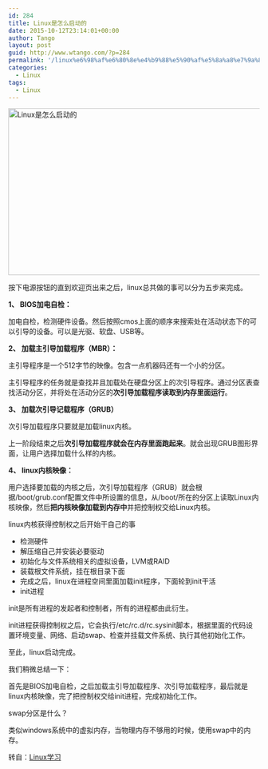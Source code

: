 ```yaml
---
id: 284
title: Linux是怎么启动的
date: 2015-10-12T23:14:01+00:00
author: Tango
layout: post
guid: http://www.wtango.com/?p=284
permalink: '/linux%e6%98%af%e6%80%8e%e4%b9%88%e5%90%af%e5%8a%a8%e7%9a%84/'
categories:
  - Linux
tags:
  - Linux
---
```

[<img class="aligncenter size-full wp-image-285" src="http://www.wtango.com/wp-content/uploads/2015/10/Linux是怎么启动的.jpeg" alt="Linux是怎么启动的" width="640" height="334" srcset="http://www.wtango.com/wp-content/uploads/2015/10/Linux是怎么启动的.jpeg 640w, http://www.wtango.com/wp-content/uploads/2015/10/Linux是怎么启动的-300x157.jpeg 300w" sizes="(max-width: 640px) 100vw, 640px" />](http://www.wtango.com/wp-content/uploads/2015/10/Linux是怎么启动的.jpeg)

按下电源按钮的直到欢迎页出来之后，linux总共做的事可以分为五步来完成。

<!--more-->

**1、 BIOS加电自检：**

加电自检，检测硬件设备。然后按照cmos上面的顺序来搜索处在活动状态下的可以引导的设备。可以是光驱、软盘、USB等。

**2、 加载主引导加载程序（MBR）：**

主引导程序是一个512字节的映像。包含一点机器码还有一个小的分区。

主引导程序的任务就是查找并且加载处在硬盘分区上的次引导程序。通过分区表查找活动分区，并将处在活动分区的**次引导加载程序读取到内存里面运行**。

**3、 加载次引导记载程序（GRUB）**

次引导加载程序只要就是加载linux内核。

上一阶段结束之后**次引导加载程序就会在内存里面跑起来**。就会出现GRUB图形界面，让用户选择加载什么样的内核。

**4、 linux内核映像：**

用户选择要加载的内核之后，次引导加载程序（GRUB）就会根据/boot/grub.conf配置文件中所设置的信息，从/boot/所在的分区上读取Linux内核映像，然后**把内核映像加载到内存中**并把控制权交给Linux内核。

linux内核获得控制权之后开始干自己的事

<ul class=" list-paddingleft-2">
  <li>
    检测硬件
  </li>
  <li>
    解压缩自己并安装必要驱动
  </li>
  <li>
    初始化与文件系统相关的虚拟设备，LVM或RAID
  </li>
  <li>
    装载根文件系统，挂在根目录下面
  </li>
  <li>
    完成之后，linux在进程空间里面加载init程序，下面轮到init干活
  </li>
  <li>
    init进程
  </li>
</ul>

init是所有进程的发起者和控制者，所有的进程都由此衍生。

init进程获得控制权之后，它会执行/etc/rc.d/rc.sysinit脚本，根据里面的代码设置环境变量、网络、启动swap、检查并挂载文件系统、执行其他初始化工作。

至此，linux启动完成。

我们稍微总结一下：

首先是BIOS加电自检，之后加载主引导加载程序、次引导加载程序，最后就是linux内核映像，完了把控制权交给init进程，完成初始化工作。

swap分区是什么？

类似windows系统中的虚拟内存，当物理内存不够用的时候，使用swap中的内存。

转自：<a href="http://mp.weixin.qq.com/s?__biz=MzA3MDc1MzQ2NA==&mid=204516686&idx=1&sn=8f4e12823345d70076e9c0e460ab6d06&scene=5&srcid=1012txW9hXlV5j7NzdYitTqL#rd" target="_blank">Linux学习</a>